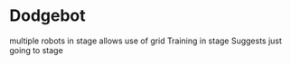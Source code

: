 # Dodgebot

multiple robots in stage
allows use of grid
Training in stage
Suggests just going to stage